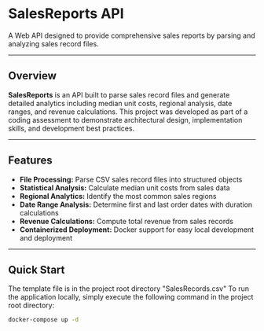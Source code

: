 # SalesReports API

A Web API designed to provide comprehensive sales reports by parsing and analyzing sales record files.

---

## Overview

**SalesReports** is an API built to parse sales record files and generate detailed analytics including median unit costs, regional analysis, date ranges, and revenue calculations. This project was developed as part of a coding assessment to demonstrate architectural design, implementation skills, and development best practices.

---

## Features

- **File Processing:** Parse CSV sales record files into structured objects  
- **Statistical Analysis:** Calculate median unit costs from sales data  
- **Regional Analytics:** Identify the most common sales regions  
- **Date Range Analysis:** Determine first and last order dates with duration calculations  
- **Revenue Calculations:** Compute total revenue from sales records  
- **Containerized Deployment:** Docker support for easy local development and deployment  

---

## Quick Start

The template file is in the project root directory "SalesRecords.csv"
To run the application locally, simply execute the following command in the project root directory:

```bash
docker-compose up -d